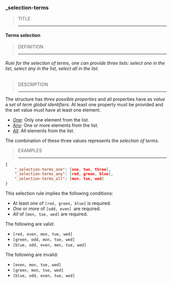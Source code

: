 ### _selection-terms



> TITLE
> 
> ------

#### Terms selection



> DEFINITION
> 
> ------

###### Rule for the selection of terms, one can provide three lists: select one in the list, select any in the list, select all in the list.



> DESCRIPTION
> 
> ------

The structure has *three possible properties* and all properties have as *value* a *set* of *term global identifiers*. At least one property must be provided and the set value must have at least one element.

- [One](_selection-terms_one): Only one element from the list.
- [Any](_selection-terms_any): One or more elements from the list.
- [All](_selection-terms_all): All elements from the list.

The combination of these three values represents the *selection of terms*.



> EXAMPLES
> 
> ------

```json
{
	"_selection-terms_one": [one, two, three],
	"_selection-terms_any": [red, green, blue],
	"_selection-terms_all": [mon. tue, wed]
}
```

This selection rule implies the following conditions:

- At least *one* of `[red, green, blue]` is required.
- *One* or *more* of `[odd, even] `are required.
- *All* of `[mon, tue, wed]` are required.

The following are valid:

- `[red, even, mon, tue, wed]`
- `[green, odd, mon, tue, wed]`
- `[blue, odd, even, mon, tue, wed]`

The following are invalid:

- `[even, mon, tue, wed]`
- `[green, mon, tue, wed]`
- `[blue, odd, even, tue, wed]`